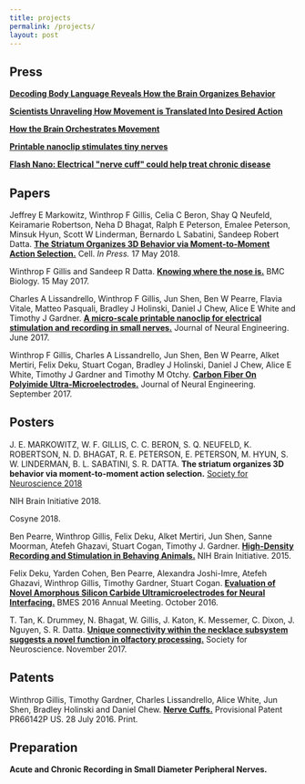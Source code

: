 ```yaml
---
title: projects
permalink: /projects/
layout: post
---
```

## Press

[**Decoding Body Language Reveals How the Brain Organizes Behavior**](https://www.simonsfoundation.org/2018/07/11/decoding-body-language-reveals-how-the-brain-organizes-behavior/)

[**Scientists Unraveling How Movement is Translated Into Desired Action**](https://parkinsonsnewstoday.com/2018/05/24/scientists-unraveling-how-movement-translated-into-desired-action/)

[**How the Brain Orchestrates Movement**](https://neurosciencenews.com/movement-orchestration-9073/)

[**Printable nanoclip stimulates tiny nerves**](http://medicalphysicsweb.org/cws/article/research/68264)

[**Flash Nano: Electrical "nerve cuff" could help treat chronic disease**](http://nanotechweb.org/cws/article/tech/68261)

## Papers

Jeffrey E Markowitz, Winthrop F Gillis, Celia C Beron, Shay Q Neufeld, Keiramarie Robertson, Neha D Bhagat, Ralph E Peterson, Emalee Peterson, Minsuk Hyun, Scott W Linderman, Bernardo L Sabatini, Sandeep Robert Datta.
[**The Striatum Organizes 3D Behavior via Moment-to-Moment Action Selection.**](https://www.cell.com/cell/fulltext/S0092-8674(18)30512-9)
Cell. _In Press._ 17 May 2018.

Winthrop F Gillis and Sandeep R Datta.
[**Knowing where the nose is.**](https://bmcbiol.biomedcentral.com/articles/10.1186/s12915-017-0382-6)
BMC Biology. 15 May 2017.

Charles A Lissandrello, Winthrop F Gillis, Jun Shen, Ben W Pearre, Flavia Vitale, Matteo Pasquali, Bradley J Holinski, Daniel J Chew, Alice E White and Timothy J Gardner.
[**A micro-scale printable nanoclip for electrical stimulation and recording in small nerves.**](http://iopscience.iop.org/article/10.1088/1741-2552/aa5a5b)
Journal of Neural Engineering. June 2017.

<span class="__dimensions_badge_embed__" data-id="pub.1084173495"></span><script async src="https://badge.dimensions.ai/badge.js" charset="utf-8"></script>

Winthrop F Gillis, Charles A Lissandrello, Jun Shen, Ben W Pearre, Alket Mertiri, Felix Deku, Stuart Cogan, Bradley J Holinski, Daniel J Chew, Alice E White, Timothy J Gardner and Timothy M Otchy.
[**Carbon Fiber On Polyimide Ultra-Microelectrodes.**](http://iopscience.iop.org/article/10.1088/1741-2552/aa8c88)
Journal of Neural Engineering. September 2017.

## Posters

J. E. MARKOWITZ, W. F. GILLIS, C. C. BERON, S. Q. NEUFELD, K. ROBERTSON, N. D. BHAGAT, R. E. PETERSON, E. PETERSON, M. HYUN, S. W. LINDERMAN, B. L. SABATINI, S. R. DATTA. **The striatum organizes 3D behavior via moment-to-moment action selection.** [Society for Neuroscience 2018](https://abstractsonline.com/pp8/#!/4649/presentation/29823)

NIH Brain Initiative 2018.

Cosyne 2018.

Ben Pearre, Winthrop Gillis, Felix Deku, Alket Mertiri, Jun Shen, Sanne Moorman, Atefeh Ghazavi, Stuart Cogan, Timothy J. Gardner.
[**High-Density Recording and Stimulation in Behaving Animals.**]()
NIH Brain Initiative. 2015.

Felix Deku, Yarden Cohen, Ben Pearre, Alexandra Joshi-Imre, Atefeh Ghazavi, Winthrop Gillis, Timothy Gardner, Stuart Cogan.
[**Evaluation of Novel Amorphous Silicon Carbide Ultramicroelectrodes for Neural Interfacing.**]()
BMES 2016 Annual Meeting. October 2016.

T. Tan, K. Drummey, N. Bhagat, W. Gillis, J. Katon, K. Messemer, C. Dixon, J. Nguyen, S. R. Datta.
[**Unique connectivity within the necklace subsystem suggests a novel function in olfactory processing.**]()
Society for Neuroscience. November 2017.


## Patents

Winthrop Gillis, Timothy Gardner, Charles Lissandrello, Alice White, Jun Shen, Bradley Holinski and Daniel Chew.
[**Nerve Cuffs.**]()
Provisional Patent PR66142P US. 28 July 2016. Print.

## Preparation

**Acute and Chronic Recording in Small Diameter Peripheral Nerves.**
